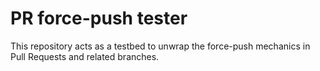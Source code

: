 # PR force-push tester

This repository acts as a testbed to unwrap the force-push mechanics in Pull Requests and related branches.
